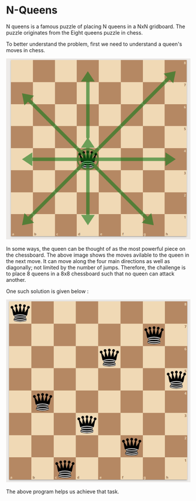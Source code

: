 # N-Queens

<p>N queens is a famous puzzle of placing N queens in a NxN gridboard. The puzzle originates from the Eight queens puzzle in chess.</p>
<p>To better understand the problem, first we need to understand a queen's moves in chess.</p>
<p align="center">
  <img src="Assets/Queens - moves.png">
  </p>
<p>In some ways, the queen can be thought of as the most powerful piece on the chessboard. The above image shows the moves avilable to the queen in the next move. It can move along the four main directions as well as diagonally; not limited by the number of jumps. Therefore, the challenge is to place 8 queens in a 8x8 chessboard such that no queen can attack another.</p>


<p>One such solution is given below : </p>
<p align="center">
  <img src="Assets/8-Queens.png">
  </p> 
 
<p>The above program helps us achieve that task.</p>
